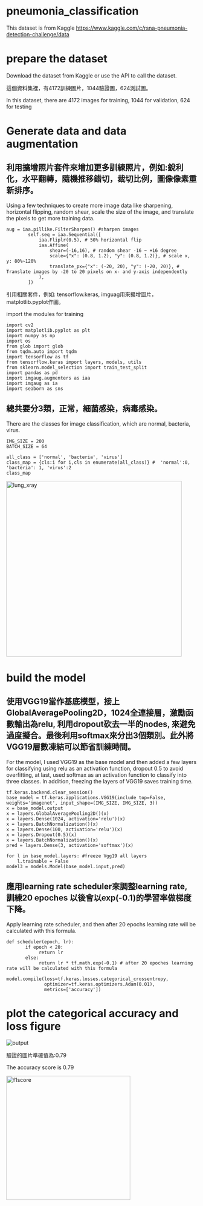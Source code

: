 # pneumonia_classification
This dataset is from Kaggle https://www.kaggle.com/c/rsna-pneumonia-detection-challenge/data

# prepare the dataset
Download the dataset from Kaggle or use the API to call the dataset.

這個資料集裡，有4172訓練圖片，1044驗證圖，624測試圖。

In this dataset, there are 4172 images for training, 1044 for validation, 624 for testing

# Generate data and data augmentation 

## 利用擴增照片套件來增加更多訓練照片，例如:銳利化，水平翻轉，隨機推移錯切，裁切比例，圖像像素重新排序。

Using a few techniques to create more image data like sharpening, horizontal flipping, random shear, scale
the size of the image, and translate the pixels to get more training data.

```
aug = iaa.pillike.FilterSharpen() #sharpen images
        self.seq = iaa.Sequential([
            iaa.Fliplr(0.5), # 50% horizontal flip
            iaa.Affine(
                shear=(-16,16), # random shear -16 ~ +16 degree
                scale={"x": (0.8, 1.2), "y": (0.8, 1.2)}, # scale x, y: 80%~120%
                translate_px={"x": (-20, 20), "y": (-20, 20)}, # Translate images by -20 to 20 pixels on x- and y-axis independently 
            ),
        ])
```
引用相關套件，例如: tensorflow.keras, imguag用來擴增圖片，matplotlib.pyplot作圖。

import the modules for training 

```
import cv2
import matplotlib.pyplot as plt
import numpy as np
import os
from glob import glob
from tqdm.auto import tqdm
import tensorflow as tf
from tensorflow.keras import layers, models, utils
from sklearn.model_selection import train_test_split
import pandas as pd
import imgaug.augmenters as iaa
import imgaug as ia
import seaborn as sns
```

## 總共要分3類，正常，細菌感染，病毒感染。

There are the classes for image classification, which are normal, bacteria, virus.

```
IMG_SIZE = 200
BATCH_SIZE = 64

all_class = ['normal', 'bacteria', 'virus']
class_map = {cls:i for i,cls in enumerate(all_class)} #  'normal':0, 'bacteria': 1, 'virus':2
class_map

```
<img width="464" alt="lung_xray" src="https://github.com/chency0315/pneumonia_classification/assets/100465252/a56df749-90ce-43d1-bbf9-a4234754ea40">

#  build the model

## 使用VGG19當作基底模型，接上GlobalAveragePooling2D，1024全連接層，激勵函數輸出為relu, 利用dropout砍去一半的nodes, 來避免過度擬合。最後利用softmax來分出3個類別。此外將VGG19層數凍結可以節省訓練時間。

For the model, I used VGG19 as the base model and then added a few layers for classifying using relu as an activation function, dropout 0.5 to avoid overfitting,
at last, used softmax as an activation function to classify into three classes. In addition, freezing the layers of VGG19 saves training time.
```
tf.keras.backend.clear_session()
base_model = tf.keras.applications.VGG19(include_top=False, weights='imagenet', input_shape=(IMG_SIZE, IMG_SIZE, 3))
x = base_model.output
x = layers.GlobalAveragePooling2D()(x)
x = layers.Dense(1024, activation='relu')(x)
x = layers.BatchNormalization()(x)
x = layers.Dense(100, activation='relu')(x)
x = layers.Dropout(0.5)(x)
x = layers.BatchNormalization()(x)
pred = layers.Dense(3, activation='softmax')(x)

for l in base_model.layers: #freeze Vgg19 all layers
    l.trainable = False
model3 = models.Model(base_model.input,pred)
```

## 應用learning rate scheduler來調整learning rate, 訓練20 epoches 以後會以exp(-0.1)的學習率做梯度下降。

Apply learning rate scheduler, and then after 20 epochs learning rate will be calculated with this formula.

```
def scheduler(epoch, lr):
       if epoch < 20:
            return lr
       else:
            return lr * tf.math.exp(-0.1) # after 20 epoches learning rate will be calculated with this formula

model.compile(loss=tf.keras.losses.categorical_crossentropy,
              optimizer=tf.keras.optimizers.Adam(0.01),
              metrics=['accuracy'])
```

# plot the categorical accuracy and loss figure

![output](https://github.com/chency0315/pneumonia_classification/assets/100465252/6b4ae209-3f49-4dff-8d20-3d9a4df6f010)

驗證的圖片準確值為:0.79

The accuracy score is 0.79

<img width="328" alt="f1score" src="https://github.com/chency0315/pneumonia_classification/assets/100465252/74aada71-c947-46ec-9ba8-c5f8cf7aaaed">


